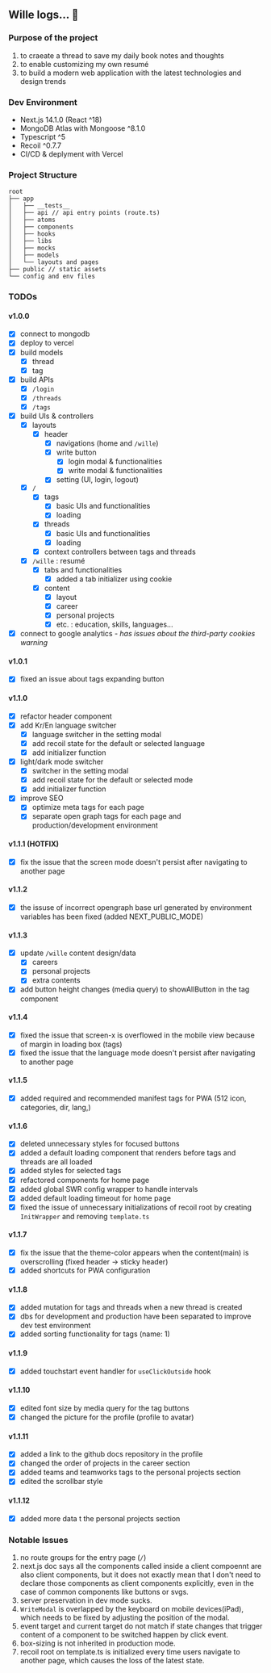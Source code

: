 ## Wille logs&hellip; 🍊

### Purpose of the project

1. to craeate a thread to save my daily book notes and thoughts
2. to enable customizing my own resumé
3. to build a modern web application with the latest technologies and design trends

### Dev Environment

- Next.js 14.1.0 (React ^18)
- MongoDB Atlas with Mongoose ^8.1.0
- Typescript ^5
- Recoil ^0.7.7
- CI/CD & deplyment with Vercel

### Project Structure

```
root
├── app
│   ├── __tests__
│   ├── api // api entry points (route.ts)
│   ├── atoms
│   ├── components
│   ├── hooks
│   ├── libs
│   ├── mocks
│   ├── models
│   └── layouts and pages
├── public // static assets
└── config and env files
```

### TODOs

#### v1.0.0

- [x] connect to mongodb
- [x] deploy to vercel
- [x] build models
  - [x] thread
  - [x] tag
- [x] build APIs
  - [x] `/login`
  - [x] `/threads`
  - [x] `/tags`
- [x] build UIs & controllers
  - [x] layouts
    - [x] header
      - [x] navigations (home and `/wille`)
      - [x] write button
        - [x] login modal & functionalities
        - [x] write modal & functionalities
      - [x] setting (UI, login, logout)
  - [x] `/`
    - [x] tags
      - [x] basic UIs and functionalities
      - [x] loading
    - [x] threads
      - [x] basic UIs and functionalities
      - [x] loading
    - [x] context controllers between tags and threads
  - [x] `/wille` : resumé
    - [x] tabs and functionalities
      - [x] added a tab initializer using cookie
    - [x] content
      - [x] layout
      - [x] career
      - [x] personal projects
      - [x] etc. : education, skills, languages...
- [x] connect to google analytics - _has issues about the third-party cookies warning_

#### v1.0.1

- [x] fixed an issue about tags expanding button

#### v1.1.0

- [x] refactor header component
- [x] add Kr/En language switcher
  - [x] language switcher in the setting modal
  - [x] add recoil state for the default or selected language
  - [x] add initializer function
- [x] light/dark mode switcher
  - [x] switcher in the setting modal
  - [x] add recoil state for the default or selected mode
  - [x] add initializer function
- [x] improve SEO
  - [x] optimize meta tags for each page
  - [x] separate open graph tags for each page and production/development environment

#### v1.1.1 (HOTFIX)

- [x] fix the issue that the screen mode doesn't persist after navigating to another page

#### v1.1.2

- [x] the issuse of incorrect opengraph base url generated by environment variables has been fixed (added NEXT_PUBLIC_MODE)

#### v1.1.3

- [x] update `/wille` content design/data
  - [x] careers
  - [x] personal projects
  - [x] extra contents
- [x] add button height changes (media query) to showAllButton in the tag component

#### v1.1.4

- [x] fixed the issue that screen-x is overflowed in the mobile view because of margin in loading box (tags)
- [x] fixed the issue that the language mode doesn't persist after navigating to another page

#### v1.1.5

- [x] added required and recommended manifest tags for PWA (512 icon, categories, dir, lang,)

#### v1.1.6

- [x] deleted unnecessary styles for focused buttons
- [x] added a default loading component that renders before tags and threads are all loaded
- [x] added styles for selected tags
- [x] refactored components for home page
- [x] added global SWR config wrapper to handle intervals
- [x] added default loading timeout for home page
- [x] fixed the issue of unnecessary initializations of recoil root by creating `InitWrapper` and removing `template.ts`

#### v1.1.7

- [x] fix the issue that the theme-color appears when the content(main) is overscrolling (fixed header -> sticky header)
- [x] added shortcuts for PWA configuration

#### v1.1.8

- [x] added mutation for tags and threads when a new thread is created
- [x] dbs for development and production have been separated to improve dev test environment
- [x] added sorting functionality for tags (name: 1)

#### v1.1.9

- [x] added touchstart event handler for `useClickOutside` hook

#### v1.1.10

- [x] edited font size by media query for the tag buttons
- [x] changed the picture for the profile (profile to avatar)

#### v1.1.11

- [x] added a link to the github docs repository in the profile
- [x] changed the order of projects in the career section
- [x] added teams and teamworks tags to the personal projects section
- [x] edited the scrollbar style
  
#### v1.1.12

- [x] added more data t the personal projects section

### Notable Issues

1. no route groups for the entry page (`/`)
2. next.js doc says all the components called inside a client compoennt are also client components, but it does not exactly mean that I don't need to declare those components as client components explicitly, even in the case of common components like buttons or svgs.
3. server preservation in dev mode sucks.
4. `WriteModal` is overlapped by the keyboard on mobile devices(iPad), which needs to be fixed by adjusting the position of the modal.
5. event target and current target do not match if state changes that trigger content of a component to be switched happen by click event.
6. box-sizing is not inherited in production mode.
7. recoil root on template.ts is initialized every time users navigate to another page, which causes the loss of the latest state.
